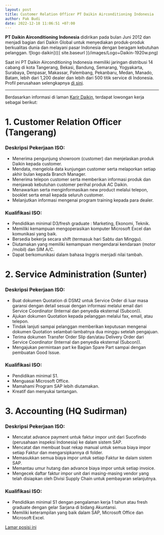 ```yaml
---
layout: post
title: Customer Relation Officer PT Daikin Airconditioning Indonesia
author: Pak Budi
date: 2022-12-18 11:06:51 +07:00
---
```


**PT Daikin Airconditioning Indonesia** didirikan pada bulan Juni 2012 dan menjadi bagian dari Daikin Global untuk menyediakan produk-produk berkualitas dunia dan melayani pasar Indonesia dengan beragam kebutuhan pelanggan.
![logo daikin]({{ site.baseurl }}/images/Logo+Daikin-1920w.png)

Saat ini PT Daikin Airconditioning Indonesia memiliki jaringan distribusi 14 cabang di kota Tangerang, Bekasi, Bandung, Semarang, Yogyakarta, Surabaya, Denpasar, Makassar, Palembang, Pekanbaru, Medan, Manado, Batam, lebih dari 1,200 dealer dan lebih dari 500 titik service di Indonesia. Profil perusahaan selengkapnya [di sini](https://www.daikin.co.id/tentang-daikin-indonesia).

---

Berdasarkan informasi di laman [Karir Daikin](https://www.daikin.co.id/karir), terdapat lowongan kerja sebagai berikut:

# 1. Customer Relation Officer (Tangerang)

### Deskripsi Pekerjaan ISO:

* Menerima pengunjung  showroom (customer) dan menjelaskan produk Daikin kepada customer.
* Mendata, mengelola data kunjungan customer serta melaporkan setiap akhir bulan kepada Branch Manager.
* Menerima telepon customer serta memberikan informasi produk dan menjawab kebutuhan customer perihal produk AC Daikin.
* Menawarkan serta menginformasikan new product melalui telepon, booklet serta email kepada seluruh customer.
* Melanjutkan informasi mengenai program training kepada para dealer.

### Kualifikasi ISO:

* Pendidikan minimal D3/fresh graduate : Marketing, Ekonomi, Teknik.
* Memiliki kemampuan mengoperasikan komputer Microsoft Excel dan komunikasi yang baik.
* Bersedia bekerja secara shift (termasuk hari Sabtu dan Minggu).
* Diutamakan yang memiliki kemampuan mengendarai kendaraan (motor /mobil) dan SIM A/C.
* Dapat berkomunikasi dalam bahasa Inggris menjadi nilai tambah.

# 2. Service Administration (Sunter)

### Deskripsi Pekerjaan ISO:

* Buat dokumen Quotation di DSM2 untuk Service Order di luar masa garansi dengan detail sesuai dengan informasi melalui email dari Service Coordinator (Internal dan penyedia eksternal (Subcon)).
* Ajukan dokumen Quotation kepada pelanggan melalui fax, email, atau telepon.
* Tindak lanjuti sampai pelanggan memberikan keputusan mengenai dokumen Quotation selambat-lambatnya dua minggu setelah pengajuan.
* Terima dokumen Transfer Order Slip dan/atau Delivery Order dari Service Coordinator (Internal dan penyedia eksternal (Subcon)).
* Mengajukan permintaan part ke Bagian Spare Part sampai dengan pembuatan Good Issue.

### Kualifikasi ISO:

* Pendidikan minimal S1.
* Menguasai Microsoft Office.
* Mamahami Program SAP lebih diutamakan.
* Kreatif dan menyukai tantangan.

# 3. Accounting (HQ Sudirman)

### Deskripsi Pekerjaan ISO:

* Mencatat advance payment untuk faktur impor unit dari Sucofindo (perusahaan inspeksi Indonesia) ke dalam sistem SAP.
* Mencatat dan membuat buat rekap manual untuk semua biaya impor setiap Faktur dan mengarsipkannya di folder.
* Memasukkan semua biaya impor untuk setiap Faktur ke dalam sistem SAP.
* Memantau umur hutang dan advance biaya impor untuk setiap invoice.
* Mengecek daftar faktur impor unit dari masing-masing vendor yang telah disiapkan oleh Divisi Supply Chain untuk pembayaran selanjutnya.

### Kualifikasi ISO:

* Pendidikan minimal S1 dengan pengalaman kerja 1 tahun atau fresh graduate dengan gelar Sarjana di bidang Akuntansi.
* Memiliki keterampilan yang baik dalam SAP, Microsoft Office dan Microsoft Excel. 

<div class="apply"><a href="mailto:recruitment@daikin.co.id">Lamar posisi ini</a></div>
